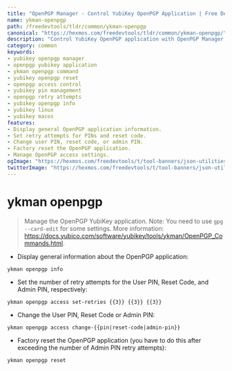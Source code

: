 ```yaml
---
title: "OpenPGP Manager - Control YubiKey OpenPGP Application | Free DevTools"
name: ykman-openpgp
path: /freedevtools/tldr/common/ykman-openpgp
canonical: "https://hexmos.com/freedevtools/tldr/common/ykman-openpgp/"
description: "Control YubiKey OpenPGP application with OpenPGP Manager. Secure your keys and manage access settings with ease. Free online tool, no registration required."
category: common
keywords:
- yubikey openpgp manager
- openpgp yubikey application
- ykman openpgp command
- yubikey openpgp reset
- openpgp access control
- yubikey pin management
- openpgp retry attempts
- yubikey openpgp info
- yubikey linux
- yubikey macos
features:
- Display general OpenPGP application information.
- Set retry attempts for PINs and reset code.
- Change user PIN, reset code, or admin PIN.
- Factory reset the OpenPGP application.
- Manage OpenPGP access settings.
ogImage: "https://hexmos.com/freedevtools/t/tool-banners/json-utilities-banner.png"
twitterImage: "https://hexmos.com/freedevtools/t/tool-banners/json-utilities-banner.png"
---
```


# ykman openpgp

> Manage the OpenPGP YubiKey application.
> Note: You need to use `gpg --card-edit` for some settings.
> More information: <https://docs.yubico.com/software/yubikey/tools/ykman/OpenPGP_Commands.html>.

- Display general information about the OpenPGP application:

`ykman openpgp info`

- Set the number of retry attempts for the User PIN, Reset Code, and Admin PIN, respectively:

`ykman openpgp access set-retries {{3}} {{3}} {{3}}`

- Change the User PIN, Reset Code or Admin PIN:

`ykman openpgp access change-{{pin|reset-code|admin-pin}}`

- Factory reset the OpenPGP application (you have to do this after exceeding the number of Admin PIN retry attempts):

`ykman openpgp reset`
